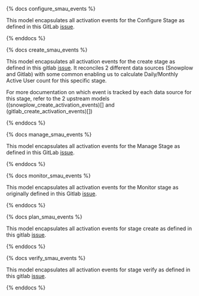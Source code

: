 {% docs configure_smau_events %}

This model encapsulates all activation events for the Configure Stage as defined in this GitLab [issue](https://gitlab.com/gitlab-org/telemetry/issues/53).

{% enddocs %}

{% docs create_smau_events %}

This model encapsulates all activation events for the create stage as defined in this gitlab [issue](https://gitlab.com/gitlab-org/telemetry/issues/49). It reconciles 2 different data sources (Snowplow and Gitlab) with some common enabling us to calculate Daily/Monthly Active User count for this specific stage.

For more documentation on which event is tracked by each data source for this stage, refer to the 2 upstream models ((snowplow_create_activation_events)[] and (gitlab_create_activation_events)[])

{% enddocs %}

{% docs manage_smau_events %}

This model encapsulates all activation events for the Manage Stage as defined in this GitLab [issue](https://gitlab.com/gitlab-org/telemetry/issues/47).

{% enddocs %}

{% docs monitor_smau_events %}

This model encapsulates all activation events for the Monitor stage as originally defined in this Gitlab [issue](https://gitlab.com/gitlab-org/telemetry/issues/54).

{% enddocs %}

{% docs plan_smau_events %}

This model encapsulates all activation events for stage create as defined in this gitlab [issue](https://gitlab.com/gitlab-org/telemetry/issues/48).

{% enddocs %}

{% docs verify_smau_events %}

This model encapsulates all activation events for stage verify as defined in this gitlab [issue](https://gitlab.com/gitlab-org/telemetry/issues/50).

{% enddocs %}
